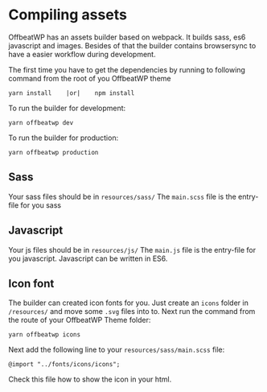 # Compiling assets

OffbeatWP has an assets builder based on webpack. It builds sass, es6 javascript and images. Besides of that the builder contains browsersync to have a easier workflow during development.

The first time you have to get the dependencies by running to following command from the root of you OffbeatWP theme

```
yarn install    |or|    npm install
```

To run the builder for development:

`yarn offbeatwp dev`

To run the builder for production:

`yarn offbeatwp production`


## Sass

Your sass files should be in `resources/sass/` The `main.scss` file is the entry-file for you sass

## Javascript

Your js files should be in `resources/js/` The `main.js` file is the entry-file for you javascript. Javascript can be written in ES6.

## Icon font

The builder can created icon fonts for you. Just create an `icons` folder in `/resources/` and move some `.svg` files into to. Next run the command from the route of your OffbeatWP Theme folder:

```
yarn offbeatwp icons
```

Next add the following line to your `resources/sass/main.scss` file:

```
@import "../fonts/icons/icons";
```

Check this file how to show the icon in your html.

